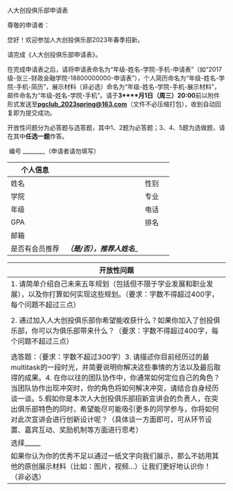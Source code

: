 人大创投俱乐部申请表

尊敬的申请者：

您好！欢迎参加人大创投俱乐部2023年春季招新。

请完成《人大创投俱乐部申请表》。

在完成申请表之后，请将申请表命名为“年级-姓名-学院-手机-申请表”（如“2017级-张三-财政金融学院-18800000000-申请表”），个人简历命名为“年级-姓名-学院-手机-简历”，展示材料（非必选）命名为“年级-姓名-学院-手机-展示材料”，邮件命名为“年级-姓名-学院-手机”。请于**3****月1日（周三）****20****:00**前以附件形式发送至**pgclub_2023spring@163.com**（文件不必压缩打包），收到自动回复即为提交成功。

开放性问题分为必答题与选答题，其中1、2题为必答题；3、4、5题为选做题，请在其中**任选一题**作答。

​     编号 ________（申请者请勿填写）

| 个人信息       |                                      |      |      |
| -------------- | ------------------------------------ | ---- | ---- |
| 姓名           |                                      | 性别 |      |
| 学院           |                                      | 专业 |      |
| 年级           |                                      | 电话 |      |
| GPA            |                                      | 排名 |      |
| 邮箱           |                                      |      |      |
| 是否有会员推荐 | _______（是/否），推荐人姓名________ |      |      |

| 开放性问题                                                   |
| ------------------------------------------------------------ |
| 1. 请简单介绍自己未来五年规划（包括但不限于学业发展和职业发展），以及你打算如何实现这些规划。（要求：字数不得超过400字，每个问题不超过三点） |
|                                                              |
| 2. 通过加入人大创投俱乐部你希望能收获什么？如果你加入了创投俱乐部，你可以为俱乐部带来什么？（要求：字数不得超过400字，每个问题不超过三点） |
|                                                              |
| 选答题：（要求：字数不超过300字）3. 请描述你目前经历过的最multitask的一段时光，并简要说明你解决这些事情的方法以及最后取得的成果。4. 在你以往的团队协作中，你通常如何定位自己的角色？当团队协作出现冲突时，你的角色将如何解决冲突，请结合自身经历谈一谈。5.假如你是本次人大创投俱乐部招新宣讲会的负责人，在突出俱乐部特色的同时，希望能尽可能吸引更多的同学参与，你将如何对此次宣讲会进行创新设计呢？（具体谈一方面即可，可从环节设置、嘉宾互动、奖励机制等方面进行思考） |
| 选择_____                                                    |
| 如果你认为你的优秀不足以通过一纸文字向我们展示，那么不妨用其他的原创展示材料（比如：图片，视频…）让我们更好地认识你！（非必选） |

 